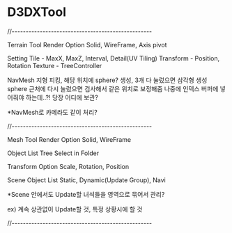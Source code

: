 # D3DXTool

//--------------------------------------------------

Terrain Tool
 Render Option
  Solid, WireFrame, Axis pivot
 
 Setting
  Tile - MaxX, MaxZ, Interval, Detail(UV Tiling)
  Transform - Position, Rotation
  Texture - TreeController

 NavMesh
  지형 피킹, 해당 위치에 sphere? 생성, 3개 다 눌렀으면 삼각형 생성
  sphere 근처에 다시 눌렀으면 검사해서 같은 위치로 보정해줌
  나중에 인덱스 버퍼에 넣어줘야 하는데..?! 당장 어디에 보관?

*NavMesh로 카메라도 같이 처리?


//--------------------------------------------------

Mesh Tool
 Render Option
  Solid, WireFrame 
  
 Object List 
  Tree Select in Folder

 Transform Option 
  Scale, Rotation, Position
  
 Scene Object List
  Static, Dynamic(Update Group), Navi
 
*Scene 안에서도 Update할 녀석들을 영역으로 묶어서 관리?

 ex) 계속 상관없이 Update할 것, 특정 상황시에 할 것
 
 

//-------------------------------------------------- 

